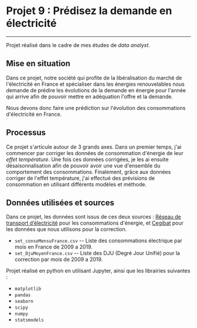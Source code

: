 # Projet 9 : Prédisez la demande en électricité
-------------------

Projet réalisé dans le cadre de mes études de _data analyst_.

Mise en situation
-------------------

Dans ce projet, notre société qui profite de la libéralisation du marché de l'électricité en France et spécialiser dans les énergies renouvelables nous demande de prédire les évolutions de la demande en énergie pour l'année qui arrive afin de pouvoir mettre en adéquation l'offre et la demande.

Nous devons donc faire une prédiction sur l'évolution des consommations d'électricité en France.

Processus
------------

Ce projet s'articule autour de 3 grands axes. Dans un premier temps, j'ai commencer par corriger les données de consommation d'énergie de leur *effet température*. Une fois ces données corrigées, je les ai ensuite désaisonnalisation afin de pouvoir avoir une vue d'ensemble du comportement des consommations. Finalement, grâce aux données corriger de l'effet température, j'ai effectué des prévisions de consommation en utilisant différents modèles et méthode.

 
Données utilisées et sources
-------------------

Dans ce projet, les données sont issus de ces deux sources : [Réseau de transport d’électricité](http://www.rte-france.com/fr/eco2mix/eco2mix-telechargement) pour les consommations d'énergie, et [Cegibat](https://cegibat.grdf.fr/simulateur/calcul-dju) pour les données que nous utilisons pour la correction.

* `set_consoMensuFrance.csv` -- Liste des consommations électrique par mois en France de 2009 a 2019.
* `set_DjuMoyenFrance.csv` -- Liste des DJU (Degré Jour Unifié) pour la correction par mois de 2009 a 2019.



Projet réalisé en python en utilisant Jupyter, ainsi que les librairies suivantes :

* `matplotlib`
* `pandas`
* `seaborn`
* `scipy`
* `numpy`
* `statsmodels`
